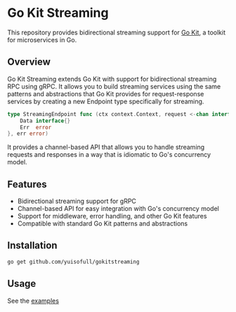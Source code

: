 # Go Kit Streaming

This repository provides bidirectional streaming support for [Go Kit](https://github.com/go-kit/kit), a toolkit for
microservices in Go.

## Overview

Go Kit Streaming extends Go Kit with support for bidirectional streaming RPC using gRPC. It allows you to build
streaming services using the same patterns and abstractions that Go Kit provides for request-response services
by creating a new Endpoint type specifically for streaming.

```go
type StreamingEndpoint func (ctx context.Context, request <-chan interface{}) (response <-chan struct {
    Data interface{}
    Err  error
}, err error)

```

It provides a channel-based API that allows you to handle streaming requests and responses in a way that is idiomatic to
Go's concurrency model.

## Features

- Bidirectional streaming support for gRPC
- Channel-based API for easy integration with Go's concurrency model
- Support for middleware, error handling, and other Go Kit features
- Compatible with standard Go Kit patterns and abstractions

## Installation

```bash
go get github.com/yuisofull/gokitstreaming

```

## Usage

See the [examples](https://github.com/yuisofull/gokitstreaming/tree/main/examples/simple)